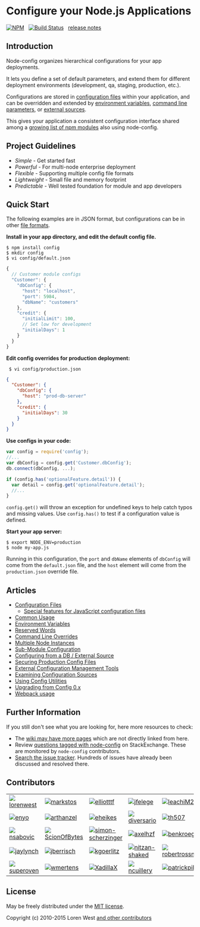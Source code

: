 Configure your Node.js Applications
===================================

[![NPM](https://nodei.co/npm/config.svg?downloads=true&downloadRank=true)](https://nodei.co/npm/config/)&nbsp;&nbsp;
[![Build Status](https://secure.travis-ci.org/lorenwest/node-config.svg?branch=master)](https://travis-ci.org/lorenwest/node-config)&nbsp;&nbsp;
[release notes](https://github.com/lorenwest/node-config/blob/master/History.md)

Introduction
------------

Node-config organizes hierarchical configurations for your app deployments.

It lets you define a set of default parameters,
and extend them for different deployment environments (development, qa,
staging, production, etc.).

Configurations are stored in [configuration files](https://github.com/lorenwest/node-config/wiki/Configuration-Files) within your application, and can be overridden and extended by [environment variables](https://github.com/lorenwest/node-config/wiki/Environment-Variables),
 [command line parameters](https://github.com/lorenwest/node-config/wiki/Command-Line-Overrides), or [external sources](https://github.com/lorenwest/node-config/wiki/Configuring-from-an-External-Source).

This gives your application a consistent configuration interface shared among a
[growing list of npm modules](https://www.npmjs.org/browse/depended/config) also using node-config.

Project Guidelines
------------------

* *Simple* - Get started fast
* *Powerful* - For multi-node enterprise deployment
* *Flexible* - Supporting multiple config file formats
* *Lightweight* - Small file and memory footprint
* *Predictable* - Well tested foundation for module and app developers

Quick Start
---------------
The following examples are in JSON format, but configurations can be in other [file formats](https://github.com/lorenwest/node-config/wiki/Configuration-Files#file-formats).

**Install in your app directory, and edit the default config file.**

```shell
$ npm install config
$ mkdir config
$ vi config/default.json
```
```js
{
  // Customer module configs
  "Customer": {
    "dbConfig": {
      "host": "localhost",
      "port": 5984,
      "dbName": "customers"
    },
    "credit": {
      "initialLimit": 100,
      // Set low for development
      "initialDays": 1
    }
  }
}
```

**Edit config overrides for production deployment:**

```shell
 $ vi config/production.json
```

```json
{
  "Customer": {
    "dbConfig": {
      "host": "prod-db-server"
    },
    "credit": {
      "initialDays": 30
    }
  }
}
```

**Use configs in your code:**

```js
var config = require('config');
//...
var dbConfig = config.get('Customer.dbConfig');
db.connect(dbConfig, ...);

if (config.has('optionalFeature.detail')) {
  var detail = config.get('optionalFeature.detail');
  //...
}
```

`config.get()` will throw an exception for undefined keys to help catch typos and missing values.
Use `config.has()` to test if a configuration value is defined.

**Start your app server:**

```shell
$ export NODE_ENV=production
$ node my-app.js
```

Running in this configuration, the `port` and `dbName` elements of `dbConfig`
will come from the `default.json` file, and the `host` element will
come from the `production.json` override file.

Articles
--------

* [Configuration Files](https://github.com/lorenwest/node-config/wiki/Configuration-Files)
  * [Special features for JavaScript configuration files](https://github.com/lorenwest/node-config/wiki/Special-features-for-JavaScript-configuration-files)
* [Common Usage](https://github.com/lorenwest/node-config/wiki/Common-Usage)
* [Environment Variables](https://github.com/lorenwest/node-config/wiki/Environment-Variables)
* [Reserved Words](https://github.com/lorenwest/node-config/wiki/Reserved-Words)
* [Command Line Overrides](https://github.com/lorenwest/node-config/wiki/Command-Line-Overrides)
* [Multiple Node Instances](https://github.com/lorenwest/node-config/wiki/Multiple-Node-Instances)
* [Sub-Module Configuration](https://github.com/lorenwest/node-config/wiki/Sub-Module-Configuration)
* [Configuring from a DB / External Source](https://github.com/lorenwest/node-config/wiki/Configuring-from-an-External-Source)
* [Securing Production Config Files](https://github.com/lorenwest/node-config/wiki/Securing-Production-Config-Files)
* [External Configuration Management Tools](https://github.com/lorenwest/node-config/wiki/External-Configuration-Management-Tools)
* [Examining Configuration Sources](https://github.com/lorenwest/node-config/wiki/Examining-Configuration-Sources)
* [Using Config Utilities](https://github.com/lorenwest/node-config/wiki/Using-Config-Utilities)
* [Upgrading from Config 0.x](https://github.com/lorenwest/node-config/wiki/Upgrading-From-Config-0.x)
* [Webpack usage](https://github.com/lorenwest/node-config/wiki/Webpack-Usage)

Further Information
---------------------
If you still don't see what you are looking for, here more resources to check: 

 * The [wiki may have more pages](https://github.com/lorenwest/node-config/wiki) which are not directly linked from here.
 * Review [questions tagged with node-config](https://stackexchange.com/filters/207096/node-config) on StackExchange. These are monitored by `node-config` contributors.
 * [Search the issue tracker](https://github.com/lorenwest/node-config/issues). Hundreds of issues have already been discussed and resolved there.

Contributors
------------
<table id="contributors"><tr><td><img src=https://avatars2.githubusercontent.com/u/373538?v=4><a href="https://github.com/lorenwest">lorenwest</a></td>
<td><img src=https://avatars1.githubusercontent.com/u/25829?v=4><a href="https://github.com/markstos">markstos</a></td>
<td><img src=https://avatars3.githubusercontent.com/u/447151?v=4><a href="https://github.com/elliotttf">elliotttf</a></td>
<td><img src=https://avatars1.githubusercontent.com/u/8839447?v=4><a href="https://github.com/jfelege">jfelege</a></td>
<td><img src=https://avatars0.githubusercontent.com/u/66902?v=4><a href="https://github.com/leachiM2k">leachiM2k</a></td>
<td><img src=https://avatars1.githubusercontent.com/u/791137?v=4><a href="https://github.com/josx">josx</a></td>
</tr><tr><td><img src=https://avatars2.githubusercontent.com/u/133277?v=4><a href="https://github.com/enyo">enyo</a></td>
<td><img src=https://avatars3.githubusercontent.com/u/1077378?v=4><a href="https://github.com/arthanzel">arthanzel</a></td>
<td><img src=https://avatars2.githubusercontent.com/u/1656140?v=4><a href="https://github.com/eheikes">eheikes</a></td>
<td><img src=https://avatars0.githubusercontent.com/u/355800?v=4><a href="https://github.com/diversario">diversario</a></td>
<td><img src=https://avatars3.githubusercontent.com/u/138707?v=4><a href="https://github.com/th507">th507</a></td>
<td><img src=https://avatars2.githubusercontent.com/u/506460?v=4><a href="https://github.com/Osterjour">Osterjour</a></td>
</tr><tr><td><img src=https://avatars0.githubusercontent.com/u/842998?v=4><a href="https://github.com/nsabovic">nsabovic</a></td>
<td><img src=https://avatars0.githubusercontent.com/u/5138570?v=4><a href="https://github.com/ScionOfBytes">ScionOfBytes</a></td>
<td><img src=https://avatars2.githubusercontent.com/u/2529835?v=4><a href="https://github.com/simon-scherzinger">simon-scherzinger</a></td>
<td><img src=https://avatars1.githubusercontent.com/u/175627?v=4><a href="https://github.com/axelhzf">axelhzf</a></td>
<td><img src=https://avatars3.githubusercontent.com/u/7782055?v=4><a href="https://github.com/benkroeger">benkroeger</a></td>
<td><img src=https://avatars3.githubusercontent.com/u/1443067?v=4><a href="https://github.com/IvanVergiliev">IvanVergiliev</a></td>
</tr><tr><td><img src=https://avatars2.githubusercontent.com/u/1246875?v=4><a href="https://github.com/jaylynch">jaylynch</a></td>
<td><img src=https://avatars1.githubusercontent.com/u/145742?v=4><a href="https://github.com/jberrisch">jberrisch</a></td>
<td><img src=https://avatars1.githubusercontent.com/u/9355665?v=4><a href="https://github.com/kgoerlitz">kgoerlitz</a></td>
<td><img src=https://avatars3.githubusercontent.com/u/1918551?v=4><a href="https://github.com/nitzan-shaked">nitzan-shaked</a></td>
<td><img src=https://avatars3.githubusercontent.com/u/3058150?v=4><a href="https://github.com/robertrossmann">robertrossmann</a></td>
<td><img src=https://avatars2.githubusercontent.com/u/498929?v=4><a href="https://github.com/roncli">roncli</a></td>
</tr><tr><td><img src=https://avatars2.githubusercontent.com/u/1355559?v=4><a href="https://github.com/superoven">superoven</a></td>
<td><img src=https://avatars2.githubusercontent.com/u/54934?v=4><a href="https://github.com/wmertens">wmertens</a></td>
<td><img src=https://avatars3.githubusercontent.com/u/2842176?v=4><a href="https://github.com/XadillaX">XadillaX</a></td>
<td><img src=https://avatars1.githubusercontent.com/u/4425455?v=4><a href="https://github.com/ncuillery">ncuillery</a></td>
<td><img src=https://avatars0.githubusercontent.com/u/2015295?v=4><a href="https://github.com/patrickpilch">patrickpilch</a></td>
<td><img src=https://avatars1.githubusercontent.com/u/618330?v=4><a href="https://github.com/adityabansod">adityabansod</a></td>
</tr></table>

License
-------

May be freely distributed under the [MIT license](https://raw.githubusercontent.com/lorenwest/node-config/master/LICENSE).

Copyright (c) 2010-2015 Loren West 
[and other contributors](https://github.com/lorenwest/node-config/graphs/contributors)

